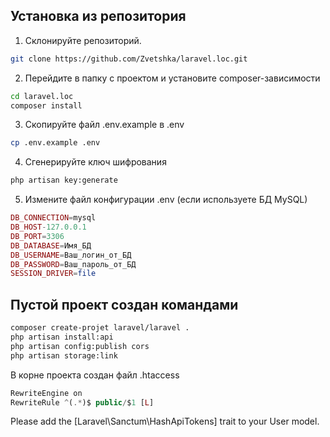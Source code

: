 ## Установка из репозитория 

1. Склонируйте репозиторий.

```sh
git clone https://github.com/Zvetshka/laravel.loc.git
```
2. Перейдите в папку с проектом и установите composer-зависимости
```sh
cd laravel.loc
composer install
```

3. Скопируйте файл .env.example в .env
```sh
cp .env.example .env
```
4. Сгенерируйте ключ шифрования
```sh
php artisan key:generate
```
5. Измените файл конфигурации .env (если используете БД MySQL)
```php
DB_CONNECTION=mysql
DB_HOST-127.0.0.1
DB_PORT=3306
DB_DATABASE=Имя_БД
DB_USERNAME=Ваш_логин_от_БД
DB_PASSWORD=Ваш_пароль_от_БД
SESSION_DRIVER=file
```

## Пустой проект создан командами
```sh
composer create-projet laravel/laravel .
php artisan install:api
php artisan config:publish cors
php artisan storage:link
```
В корне проекта создан файл .htaccess
```php
RewriteEngine on
RewriteRule ^(.*)$ public/$1 [L]
```
Please add the [Laravel\Sanctum\HashApiTokens] trait to your User model.
